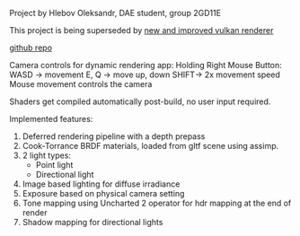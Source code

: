 Project by Hlebov Oleksandr,
DAE student, group 2GD11E

This project is being superseded by [new and improved vulkan renderer](https://github.com/OleksandrHlebov/VulkanRenderer)

[github repo](https://github.com/Howest-DAE-GD/graphics-programming-2-vulkan-project-OleksandrHlebov/tree/main)

Camera controls for dynamic rendering app:
  Holding Right Mouse Button:
    WASD -> movement
    E, Q -> move up, down
    SHIFT-> 2x movement speed
    Mouse movement controls the camera

Shaders get compiled automatically post-build, no user
input required.

Implemented features:  
1) Deferred rendering pipeline with a depth prepass
2) Cook-Torrance BRDF materials, loaded from gltf scene using assimp.
3) 2 light types:  
    * Point light
    * Directional light
4) Image based lighting for diffuse irradiance
5) Exposure based on physical camera setting
6) Tone mapping using Uncharted 2 operator for hdr mapping at the end of render
7) Shadow mapping for directional lights
